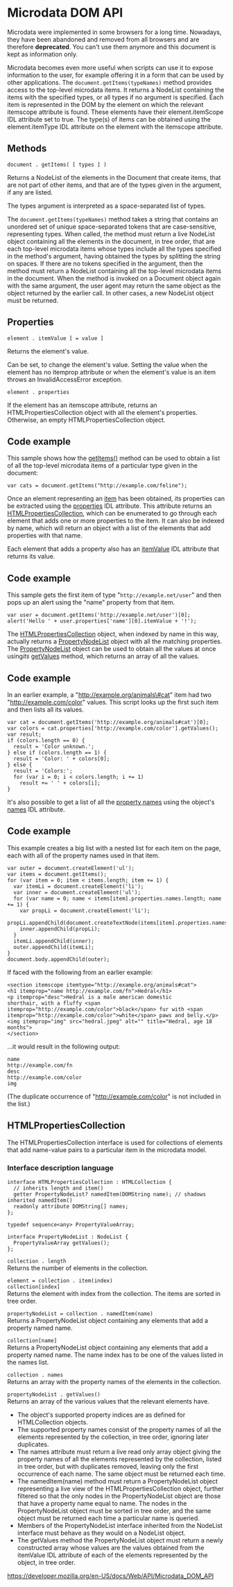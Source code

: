 # Microdata DOM API

Microdata were implemented in some browsers for a long time. Nowadays, they have been abandoned and removed from all browsers and are therefore **deprecated**. You can't use them anymore and this document is kept as information only.

Microdata becomes even more useful when scripts can use it to expose information to the user, for example offering it in a form that can be used by other applications. The `document.getItems(typeNames)` method provides access to the top-level microdata items. It returns a NodeList containing the items with the specified types, or all types if no argument is specified. Each item is represented in the DOM by the element on which the relevant itemscope attribute is found. These elements have their element.itemScope IDL attribute set to true. The type(s) of items can be obtained using the element.itemType IDL attribute on the element with the itemscope attribute.

## Methods

`document . getItems( [ types ] )`

Returns a NodeList of the elements in the Document that create items, that are not part of other items, and that are of the types given in the argument, if any are listed.

The types argument is interpreted as a space-separated list of types.

The `document.getItems(typeNames)` method takes a string that contains an unordered set of unique space-separated tokens that are case-sensitive, representing types. When called, the method must return a live NodeList object containing all the elements in the document, in tree order, that are each top-level microdata items whose types include all the types specified in the method's argument, having obtained the types by splitting the string on spaces. If there are no tokens specified in the argument, then the method must return a NodeList containing all the top-level microdata items in the document. When the method is invoked on a Document object again with the same argument, the user agent may return the same object as the object returned by the earlier call. In other cases, a new NodeList object must be returned.

## Properties

`element . itemValue [ = value ]`

Returns the element's value.

Can be set, to change the element's value. Setting the value when the element has no itemprop attribute or when the element's value is an item throws an InvalidAccessError exception.

`element . properties`

If the element has an itemscope attribute, returns an HTMLPropertiesCollection object with all the element's properties. Otherwise, an empty HTMLPropertiesCollection object.

## Code example

This sample shows how the [getItems()](https://www.w3.org/TR/microdata/#dom-document-getitems) method can be used to obtain a list of all the top-level microdata items of a particular type given in the document:

    var cats = document.getItems("http://example.com/feline");

Once an element representing an [item](https://www.w3.org/TR/microdata/#concept-item) has been obtained, its properties can be extracted using the [properties](https://www.w3.org/TR/microdata/#dom-properties) IDL attribute. This attribute returns an [HTMLPropertiesCollection](https://www.w3.org/TR/microdata/#htmlpropertiescollection-0), which can be enumerated to go through each element that adds one or more properties to the item. It can also be indexed by name, which will return an object with a list of the elements that add properties with that name.

Each element that adds a property also has an [itemValue](https://www.w3.org/TR/microdata/#dom-itemvalue) IDL attribute that returns its value.

## Code example

This sample gets the first item of type "`http://example.net/user`" and then pops up an alert using the "name" property from that item.

    var user = document.getItems('http://example.net/user')[0];
    alert('Hello ' + user.properties['name'][0].itemValue + '!');

The [HTMLPropertiesCollection](https://www.w3.org/TR/microdata/#htmlpropertiescollection-0) object, when indexed by name in this way, actually returns a [PropertyNodeList](https://www.w3.org/TR/microdata/#propertynodelist) object with all the matching properties. The [PropertyNodeList](https://www.w3.org/TR/microdata/#propertynodelist) object can be used to obtain all the values at once using*its* [getValues](https://www.w3.org/TR/microdata/#dom-propertynodelist-getvalues) method, which returns an array of all the values.

## Code example

In an earlier example, a "http://example.org/animals\#cat" item had two "http://example.com/color" values. This script looks up the first such item and then lists all its values.

    var cat = document.getItems('http://example.org/animals#cat')[0];
    var colors = cat.properties['http://example.com/color'].getValues();
    var result;
    if (colors.length == 0) {
      result = 'Color unknown.';
    } else if (colors.length == 1) {
      result = 'Color: ' + colors[0];
    } else {
      result = 'Colors:';
      for (var i = 0; i < colors.length; i += 1)
        result += ' ' + colors[i];
    }

It's also possible to get a list of all the [property names](https://www.w3.org/TR/microdata/#property-names) using the object's [names](https://www.w3.org/TR/microdata/#dom-htmlpropertiescollection-names) IDL attribute.

## Code example

This example creates a big list with a nested list for each item on the page, each with all of the property names used in that item.

    var outer = document.createElement('ul');
    var items = document.getItems();
    for (var item = 0; item < items.length; item += 1) {
      var itemLi = document.createElement('li');
      var inner = document.createElement('ul');
      for (var name = 0; name < items[item].properties.names.length; name += 1) {
        var propLi = document.createElement('li');
        propLi.appendChild(document.createTextNode(items[item].properties.names[name]));
        inner.appendChild(propLi);
      }
      itemLi.appendChild(inner);
      outer.appendChild(itemLi);
    }
    document.body.appendChild(outer);

If faced with the following from an earlier example:

    <section itemscope itemtype="http://example.org/animals#cat">
    <h1 itemprop="name http://example.com/fn">Hedral</h1>
    <p itemprop="desc">Hedral is a male american domestic
    shorthair, with a fluffy <span
    itemprop="http://example.com/color">black</span> fur with <span
    itemprop="http://example.com/color">white</span> paws and belly.</p>
    <img itemprop="img" src="hedral.jpeg" alt="" title="Hedral, age 18 months">
    </section>

...it would result in the following output:

    name
    http://example.com/fn
    desc
    http://example.com/color
    img

(The duplicate occurrence of "http://example.com/color" is not included in the list.)

## HTMLPropertiesCollection

The HTMLPropertiesCollection interface is used for collections of elements that add name-value pairs to a particular item in the microdata model.

### Interface description language

    interface HTMLPropertiesCollection : HTMLCollection {
      // inherits length and item()
      getter PropertyNodeList? namedItem(DOMString name); // shadows inherited namedItem()
      readonly attribute DOMString[] names;
    };

    typedef sequence<any> PropertyValueArray;

    interface PropertyNodeList : NodeList {
      PropertyValueArray getValues();
    };

`collection . length`  
Returns the number of elements in the collection.

`element = collection . item(index)`  
`collection[index]`  
Returns the element with index from the collection. The items are sorted in tree order.

`propertyNodeList = collection . namedItem(name)`  
Returns a PropertyNodeList object containing any elements that add a property named name.

`collection[name]`  
Returns a PropertyNodeList object containing any elements that add a property named name. The name index has to be one of the values listed in the names list.

`collection . names`  
Returns an array with the property names of the elements in the collection.

`propertyNodeList . getValues()`  
Returns an array of the various values that the relevant elements have.

- The object's supported property indices are as defined for HTMLCollection objects.
- The supported property names consist of the property names of all the elements represented by the collection, in tree order, ignoring later duplicates.
- The names attribute must return a live read only array object giving the property names of all the elements represented by the collection, listed in tree order, but with duplicates removed, leaving only the first occurrence of each name. The same object must be returned each time.
- The namedItem(name) method must return a PropertyNodeList object representing a live view of the HTMLPropertiesCollection object, further filtered so that the only nodes in the PropertyNodeList object are those that have a property name equal to name. The nodes in the PropertyNodeList object must be sorted in tree order, and the same object must be returned each time a particular name is queried.
- Members of the PropertyNodeList interface inherited from the NodeList interface must behave as they would on a NodeList object.
- The getValues method the PropertyNodeList object must return a newly constructed array whose values are the values obtained from the itemValue IDL attribute of each of the elements represented by the object, in tree order.

<a href="https://developer.mozilla.org/en-US/docs/Web/API/Microdata_DOM_API" class="_attribution-link">https://developer.mozilla.org/en-US/docs/Web/API/Microdata_DOM_API</a>
